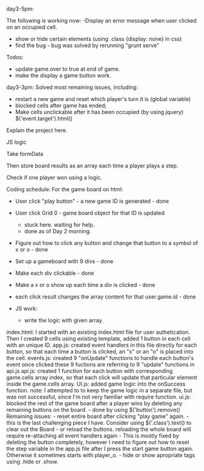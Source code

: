 

day3-5pm:

The following is working now:
-Display an error message when user clicked on an occupied cell.
- show or hide certain elements (using .class {display: none} in css)
- find the bug - bug was solved by rerunning "grunt serve"

Todos:

- update game.over to true at end of game.
- make the display a game button work.

day3-3pm:
Solved most remaining issues, including:

- restart a new game and reset which player's turn it is (global variable)
- blocked cells after game has ended;
- Make cells unclickable after it has been occupied (by using jquery)
  $('event.target').html()

Explain the project here.


JS logic

Take formData

Then store board results as an array each time a player plays a step.

Check if one player won using a logic.

Coding schedule:
For the game board on html:

- User click "play button" - a new game ID is generated - done
- User click Grid 0 - game board object for that ID is updated
    - stuck here. waiting for help.
    - done as of Day 2 morning.
- Figure out how to click any button and change that button to a symbol of x or o - done

- Set up a gameboard with 9 divs - done
- Make each div clickable - done
- Make a x or o show up each time a div is clicked - done

- each click result changes the array content for that user.game.id - done

- JS work:
  - write the logic with given array.

index.html: I started with an existing index.html file for user authetication.
            Then I created 9 cells using existing template, added 1 button in each cell
            with an unique ID.
app.js: created event handlers in this file directly for each button, so that
        each time a button is clicked, an "x" or an "o" is placed into the cell.
events.js: created 9 "onUpdate" functions to handle each button's event once clicked
        these 9 fuctions are referring to 9 "update" functions in api.js
api.js: created 1 function for each button with corresponding game.cells array index,
        so that each click will update that particular element inside the game.cells array.
UI.js: added game logic into the onSuccess function.
        note: I attempted to to keep the game logic in a separate file, but was not successful,
        since I'm not very familiar with require function.
ui.js: blocked the rest of the game board after a player wins by deleting any remaining buttons on the board.
        - done by using $('button').remove()
Remaining issues:
    - reset entire board after clicking "play game" again.
      - this is the last challenging piece I have. Consider using $('.class').text() to clear out the Board
      - or reload the buttons. reloading the whole board will require re-attaching all event handlers again
      - This is mostly fixed by deleting the button completely, however I need to figure out how to reset the step variable in the app.js   file after I press the start game button again. Otherwise it sometimes starts with player_o.
    - hide or show apropriate tags using <class>.hide or .show.
